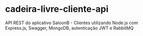 # cadeira-livre-cliente-api
API REST do aplicativo SaloonB - Clientes utilizando Node.js com Express.js, Swagger, MongoDB, autenticação JWT e RabbitMQ
